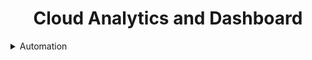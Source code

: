 <h1 align = "center"> Cloud Analytics and Dashboard </h1>

<details>
<summary>Automation</summary>

    code
</details>
